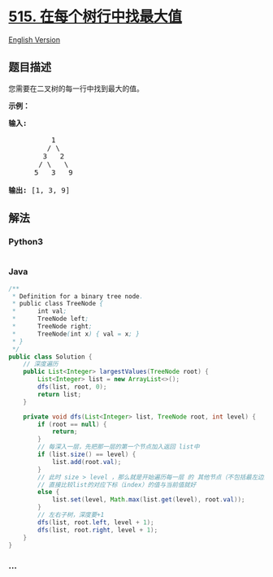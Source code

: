 # [515. 在每个树行中找最大值](https://leetcode-cn.com/problems/find-largest-value-in-each-tree-row)

[English Version](/solution/0500-0599/0515.Find%20Largest%20Value%20in%20Each%20Tree%20Row/README_EN.md)

## 题目描述

<!-- 这里写题目描述 -->
<p>您需要在二叉树的每一行中找到最大的值。</p>

<p><strong>示例：</strong></p>

<pre>
<strong>输入:</strong> 

          1
         / \
        3   2
       / \   \  
      5   3   9 

<strong>输出:</strong> [1, 3, 9]
</pre>

## 解法

<!-- 这里可写通用的实现逻辑 -->

<!-- tabs:start -->

### **Python3**

<!-- 这里可写当前语言的特殊实现逻辑 -->

```python

```

### **Java**

<!-- 这里可写当前语言的特殊实现逻辑 -->

```java
/**
 * Definition for a binary tree node.
 * public class TreeNode {
 *      int val;
 *      TreeNode left;
 *      TreeNode right;
 *      TreeNode(int x) { val = x; }
 * }
 */
public class Solution {
    // 深度遍历
    public List<Integer> largestValues(TreeNode root) {
        List<Integer> list = new ArrayList<>();
        dfs(list, root, 0);
        return list;
    }

    private void dfs(List<Integer> list, TreeNode root, int level) {
        if (root == null) {
            return;
        }
        // 每深入一层，先把那一层的第一个节点加入返回 list中
        if (list.size() == level) {
            list.add(root.val);
        }
        // 此时 size > level ，那么就是开始遍历每一层 的 其他节点（不包括最左边的节点），
        // 直接比较list的对应下标（index）的值与当前值就好
        else {
            list.set(level, Math.max(list.get(level), root.val));
        }
        // 左右子树，深度要+1
        dfs(list, root.left, level + 1);
        dfs(list, root.right, level + 1);
    }
}
```

### **...**

```

```

<!-- tabs:end -->
